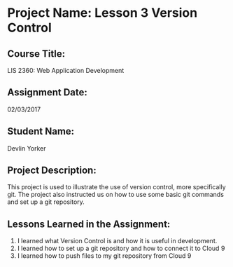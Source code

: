 # Project Name:  Lesson 3 Version Control

## Course Title:
LIS 2360:  Web Application Development

## Assignment Date:  
02/03/2017

## Student Name:  
Devlin Yorker

## Project Description:
This project is used to illustrate the use of version control, more specifically git. The project also instructed us on how to use some basic git commands and set up a git repository. 

## Lessons Learned in the Assignment:
1. I learned what Version Control is and how it is useful in development.
2. I learned how to set up a git repository and how to connect it to Cloud 9
3. I learned how to push files to my git repository from Cloud 9